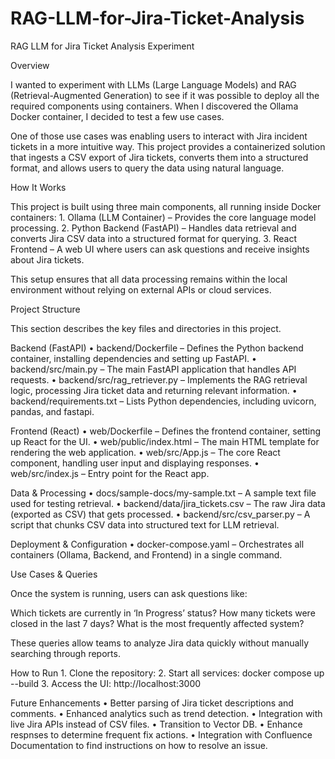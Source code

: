 # RAG-LLM-for-Jira-Ticket-Analysis
RAG LLM for Jira Ticket Analysis Experiment

Overview

I wanted to experiment with LLMs (Large Language Models) and RAG (Retrieval-Augmented Generation) to see if it was possible to deploy all the required components using containers. When I discovered the Ollama Docker container, I decided to test a few use cases.

One of those use cases was enabling users to interact with Jira incident tickets in a more intuitive way. This project provides a containerized solution that ingests a CSV export of Jira tickets, converts them into a structured format, and allows users to query the data using natural language.

How It Works

This project is built using three main components, all running inside Docker containers:
	1.	Ollama (LLM Container) – Provides the core language model processing.
	2.	Python Backend (FastAPI) – Handles data retrieval and converts Jira CSV data into a structured format for querying.
	3.	React Frontend – A web UI where users can ask questions and receive insights about Jira tickets.

This setup ensures that all data processing remains within the local environment without relying on external APIs or cloud services.

Project Structure

This section describes the key files and directories in this project.

Backend (FastAPI)
	•	backend/Dockerfile – Defines the Python backend container, installing dependencies and setting up FastAPI.
	•	backend/src/main.py – The main FastAPI application that handles API requests.
	•	backend/src/rag_retriever.py – Implements the RAG retrieval logic, processing Jira ticket data and returning relevant information.
	•	backend/requirements.txt – Lists Python dependencies, including uvicorn, pandas, and fastapi.

Frontend (React)
	•	web/Dockerfile – Defines the frontend container, setting up React for the UI.
	•	web/public/index.html – The main HTML template for rendering the web application.
	•	web/src/App.js – The core React component, handling user input and displaying responses.
	•	web/src/index.js – Entry point for the React app.

Data & Processing
	•	docs/sample-docs/my-sample.txt – A sample text file used for testing retrieval.
	•	backend/data/jira_tickets.csv – The raw Jira data (exported as CSV) that gets processed.
	•	backend/src/csv_parser.py – A script that chunks CSV data into structured text for LLM retrieval.

Deployment & Configuration
	•	docker-compose.yaml – Orchestrates all containers (Ollama, Backend, and Frontend) in a single command.

Use Cases & Queries

Once the system is running, users can ask questions like:

Which tickets are currently in ‘In Progress’ status?
How many tickets were closed in the last 7 days?
What is the most frequently affected system?

These queries allow teams to analyze Jira data quickly without manually searching through reports.

How to Run
	1.	Clone the repository:
    2.	Start all services: docker compose up --build
	3.	Access the UI: http://localhost:3000 

Future Enhancements
	•	Better parsing of Jira ticket descriptions and comments.
	•	Enhanced analytics such as trend detection.
	•	Integration with live Jira APIs instead of CSV files.
    •	Transition to Vector DB.
	•	Enhance respnses to determine frequent fix actions.
	•	Integration with Confluence Documentation to find instructions on how to resolve an issue.
